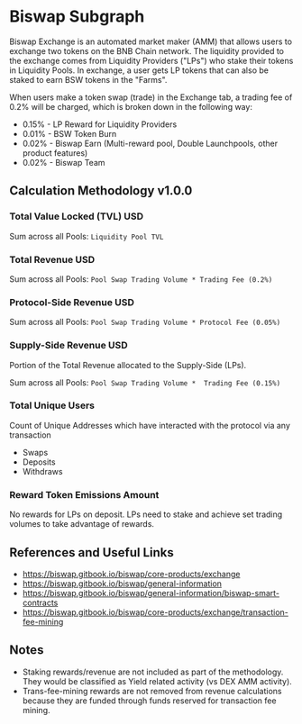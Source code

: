 # Biswap Subgraph

Biswap Exchange is an automated market maker (AMM) that allows users to exchange two tokens on the BNB Chain network. The liquidity provided to the exchange comes from Liquidity Providers ("LPs") who stake their tokens in Liquidity Pools. In exchange, a user gets LP tokens that can also be staked to earn BSW tokens in the "Farms". 

When users make a token swap (trade) in the Exchange tab, a trading fee of 0.2% will be charged, which is broken down in the following way:
* 0.15% - LP Reward for Liquidity Providers
* 0.01% - BSW Token Burn
* 0.02% - Biswap Earn (Multi-reward pool, Double Launchpools, other product features)
* 0.02% - Biswap Team

## Calculation Methodology v1.0.0

### Total Value Locked (TVL) USD

Sum across all Pools: `Liquidity Pool TVL`

### Total Revenue USD

Sum across all Pools: `Pool Swap Trading Volume * Trading Fee (0.2%)`

### Protocol-Side Revenue USD

Sum across all Pools: `Pool Swap Trading Volume * Protocol Fee (0.05%)`

### Supply-Side Revenue USD

Portion of the Total Revenue allocated to the Supply-Side (LPs).

Sum across all Pools: `Pool Swap Trading Volume *  Trading Fee (0.15%)`

### Total Unique Users

Count of Unique Addresses which have interacted with the protocol via any transaction

- Swaps
- Deposits
- Withdraws

### Reward Token Emissions Amount

No rewards for LPs on deposit. LPs need to stake and achieve set trading volumes to take advantage of rewards.

## References and Useful Links

* https://biswap.gitbook.io/biswap/core-products/exchange
* https://biswap.gitbook.io/biswap/general-information
* https://biswap.gitbook.io/biswap/general-information/biswap-smart-contracts
* https://biswap.gitbook.io/biswap/core-products/exchange/transaction-fee-mining

## Notes

* Staking rewards/revenue are not included as part of the methodology. They would be classified as Yield related activity (vs DEX AMM activity).
* Trans-fee-mining rewards are not removed from revenue calculations because they are funded through funds reserved for transaction fee mining.